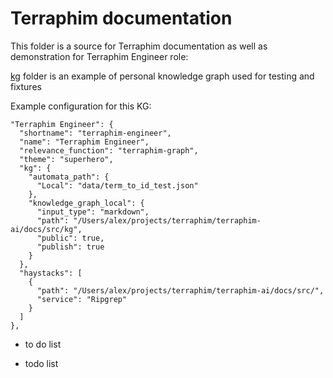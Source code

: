 Terraphim documentation
==========

This folder is a source for Terraphim documentation as well as demonstration for Terraphim Engineer role:

[kg](./kg) folder is an example of personal knowledge graph used for testing and fixtures

Example configuration for this KG:

```
"Terraphim Engineer": {
  "shortname": "terraphim-engineer",
  "name": "Terraphim Engineer",
  "relevance_function": "terraphim-graph",
  "theme": "superhero",
  "kg": {
    "automata_path": {
      "Local": "data/term_to_id_test.json"
    },
    "knowledge_graph_local": {
      "input_type": "markdown",
      "path": "/Users/alex/projects/terraphim/terraphim-ai/docs/src/kg",
      "public": true,
      "publish": true
    }
  },
  "haystacks": [
    {
      "path": "/Users/alex/projects/terraphim/terraphim-ai/docs/src/",
      "service": "Ripgrep"
    }
  ]
},
```

* to do list

* todo list